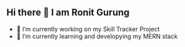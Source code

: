 ## Hi there 👋 I am Ronit Gurung




- 🔭 I’m currently working on my Skill Tracker Project
- 🌱 I’m currently learning and developying my MERN stack


